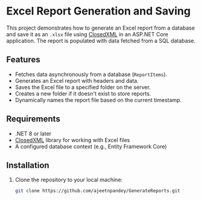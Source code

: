 # Excel Report Generation and Saving

This project demonstrates how to generate an Excel report from a database and save it as an `.xlsx` file using [ClosedXML](https://github.com/ClosedXML/ClosedXML) in an ASP.NET Core application. The report is populated with data fetched from a SQL database.

## Features

- Fetches data asynchronously from a database (`ReportItems`).
- Generates an Excel report with headers and data.
- Saves the Excel file to a specified folder on the server.
- Creates a new folder if it doesn't exist to store reports.
- Dynamically names the report file based on the current timestamp.

## Requirements

- .NET 8 or later
- [ClosedXML](https://github.com/ClosedXML/ClosedXML) library for working with Excel files
- A configured database context (e.g., Entity Framework Core)

## Installation

1. Clone the repository to your local machine:

   ```bash
   git clone https://github.com/ajeetnpandey/GenerateReports.git
